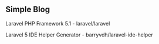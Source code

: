 ## Simple Blog

Laravel PHP Framework 5.1 - laravel/laravel

Laravel 5 IDE Helper Generator - barryvdh/laravel-ide-helper
